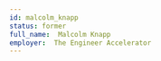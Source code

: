 ```yaml
---
id: malcolm_knapp
status: former
full_name:  Malcolm Knapp
employer:  The Engineer Accelerator
---
```

